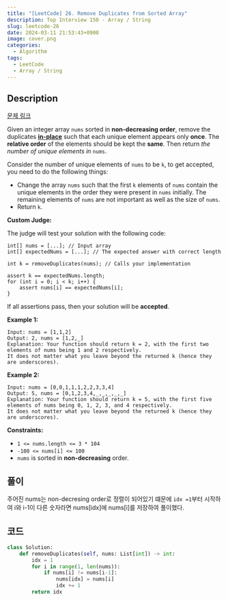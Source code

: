 ```yaml
---
title: "[LeetCode] 26. Remove Duplicates from Sorted Array"
description: Top Interview 150 - Array / String
slug: leetcode-26
date: 2024-03-11 21:53:43+0900
image: cover.png
categories:
  - Algorithm
tags:
  - LeetCode
  - Array / String
---
```


## Description

[문제 링크](https://leetcode.com/problems/remove-duplicates-from-sorted-array/description/?envType=study-plan-v2&envId=top-interview-150)

Given an integer array `nums` sorted in **non-decreasing order**, remove the
duplicates [**in-place**](https://en.wikipedia.org/wiki/In-place_algorithm) such that each unique element appears only
**once**. The **relative order** of the elements should be kept the
**same**. Then return _the number of unique elements in_ `nums`.

Consider the number of unique elements of `nums` to be `k`, to get accepted, you need
to do the following things:

- Change the array `nums` such that the first `k` elements of `nums`
  contain the unique elements in the order they were present in `nums` initially. The remaining
  elements of `nums` are not important as well as the size of `nums`.
- Return `k`.

**Custom Judge:**

The judge will test your solution with the following code:

```
int[] nums = [...]; // Input array
int[] expectedNums = [...]; // The expected answer with correct length

int k = removeDuplicates(nums); // Calls your implementation

assert k == expectedNums.length;
for (int i = 0; i < k; i++) {
    assert nums[i] == expectedNums[i];
}

```

If all assertions pass, then your solution will be **accepted**.

**Example 1:**

```
Input: nums = [1,1,2]
Output: 2, nums = [1,2,_]
Explanation: Your function should return k = 2, with the first two elements of nums being 1 and 2 respectively.
It does not matter what you leave beyond the returned k (hence they are underscores).

```

**Example 2:**

```
Input: nums = [0,0,1,1,1,2,2,3,3,4]
Output: 5, nums = [0,1,2,3,4,_,_,_,_,_]
Explanation: Your function should return k = 5, with the first five elements of nums being 0, 1, 2, 3, and 4 respectively.
It does not matter what you leave beyond the returned k (hence they are underscores).

```

**Constraints:**

- `1 <= nums.length <= 3 * 104`
- `-100 <= nums[i] <= 100`
- `nums` is sorted in **non-decreasing** order.

## 풀이

주어진 nums는 non-decresing order로 정렬이 되어있기 떄문에 `idx =1`부터 시작하여 i와 i-1이 다른 숫자라면 nums[idx]에 nums[i]를 저장하여 풀이했다.

## 코드

```python
class Solution:
    def removeDuplicates(self, nums: List[int]) -> int:
        idx = 1
        for i in range(1, len(nums)):
            if nums[i] != nums[i-1]:
                nums[idx] = nums[i]
                idx += 1
        return idx
```
